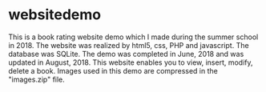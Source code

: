 # websitedemo
This is a book rating website demo which I made during the summer school in 2018. The website was realized by html5, css, PHP and javascript. The database was SQLite.
The demo was completed in June, 2018 and was updated in August, 2018.
This website enables you to view, insert, modify, delete a book.
Images used in this demo are compressed in the "images.zip" file.

